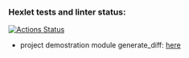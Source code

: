 ### Hexlet tests and linter status:
[![Actions Status](https://github.com/prostojchelovek/python-project-50/actions/workflows/hexlet-check.yml/badge.svg)](https://github.com/prostojchelovek/python-project-50/actions)

* project demostration module generate_diff: [here](https://asciinema.org/a/4Roe39vt7pC7VwSO6iD6Ie2j1)
